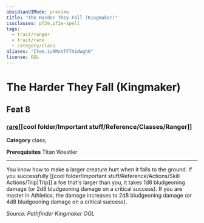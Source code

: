 ```yaml
---
obsidianUIMode: preview
title: "The Harder They Fall (Kingmaker)"
cssclasses: pf2e,pf2e-spell
tags:
  - trait/ranger
  - trait/rare
  - category/class
aliases: "Item.iuRMxVfFTA1dwgh6"
license: OGL
---
```

# The Harder They Fall (Kingmaker)
## Feat 8
### [rare](cool%20folder/Important%20stuff/Bestiary/zz_traits/rare.md "Rare Rarity Trait")[[cool folder/Important stuff/Reference/Classes/Ranger]]

**Category** class; 



**Prerequisites** Titan Wrestler
* * *
You know how to make a larger creature hurt when it falls to the ground. If you successfully [[cool folder/Important stuff/Reference/Actions/Skill Actions/Trip|Trip]] a foe that's larger than you, it takes 1d8 bludgeoning damage (or 2d8 bludgeoning damage on a critical success). If you are master in Athletics, the damage increases to 2d8 bludgeoning damage (or 4d8 bludgeoning damage on a critical success).

*Source: Pathfinder Kingmaker*
*OGL*